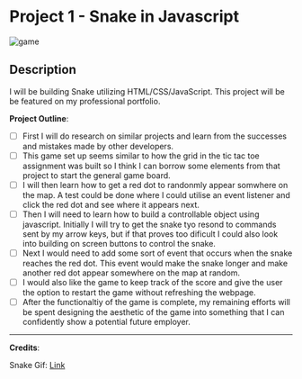 # Project 1 - Snake in Javascript

![game](https://miro.medium.com/max/1600/1*dQzFEaAHwxouaImAuUd3EQ.gif)


## Description

I will be building Snake utilizing HTML/CSS/JavaScript. This project will be be featured on my professional portfolio.

**Project Outline**:
- [ ] First I will do research on similar projects and learn from the successes and mistakes made by other developers.
- [ ] This game set up seems similar to how the grid in the tic tac toe assignment was built so I think I can borrow some elements from that project to start the general game board.
- [ ] I will then learn how to get a red dot to randonmly appear somwhere on the map. A test could be done where I could utilise an event listener and click the red dot and see where it appears next.
- [ ] Then I will need to learn how to build a controllable object using javascript. Initially I will try to get the snake tyo resond to commands sent by my arrow keys, but if that proves too dificult I could also look into building on screen buttons to control the snake.
- [ ] Next I would need to add some sort of event that occurs when the snake reaches the red dot. This event would make the snake longer and make another red dot appear somewhere on the map at random.
- [ ] I would also like the game to keep track of the score and give the user the option to restart the game without refreshing the webpage.
- [ ] After the functionaltiy of the game is complete, my remaining efforts will be spent designing the aesthetic of the game into something that I can confidently show a potential future employer.

***

**Credits**:

Snake Gif: [Link](https://miro.medium.com/max/1600/1*dQzFEaAHwxouaImAuUd3EQ.gif)